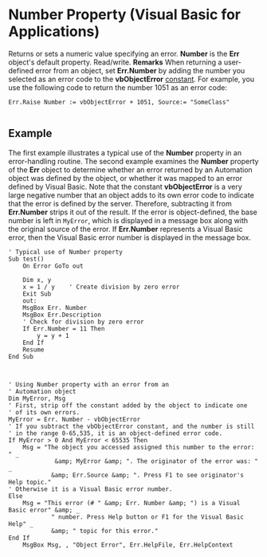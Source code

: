 
# Number Property (Visual Basic for Applications)



Returns or sets a numeric value specifying an error.  **Number** is the **Err** object's default property. Read/write.
 **Remarks**
When returning a user-defined error from an object, set  **Err.Number** by adding the number you selected as an error code to the **vbObjectError** [constant](b8bdf64f-5920-1ae9-16d0-b26d09524a30.md). For example, you use the following code to return the number 1051 as an error code:



```
Err.Raise Number := vbObjectError + 1051, Source:= "SomeClass"


```


## Example

The first example illustrates a typical use of the  **Number** property in an error-handling routine. The second example examines the **Number** property of the **Err** object to determine whether an error returned by an Automation object was defined by the object, or whether it was mapped to an error defined by Visual Basic. Note that the constant **vbObjectError** is a very large negative number that an object adds to its own error code to indicate that the error is defined by the server. Therefore, subtracting it from **Err.Number** strips it out of the result. If the error is object-defined, the base number is left in `MyError`, which is displayed in a message box along with the original source of the error. If  **Err.Number** represents a Visual Basic error, then the Visual Basic error number is displayed in the message box.


```
' Typical use of Number property
Sub test()
    On Error GoTo out
    
    Dim x, y
    x = 1 / y    ' Create division by zero error
    Exit Sub
    out:
    MsgBox Err. Number
    MsgBox Err.Description
    ' Check for division by zero error
    If Err.Number = 11 Then
        y = y + 1
    End If
    Resume
End Sub



' Using Number property with an error from an 
' Automation object
Dim MyError, Msg
' First, strip off the constant added by the object to indicate one
' of its own errors.
MyError = Err. Number - vbObjectError
' If you subtract the vbObjectError constant, and the number is still 
' in the range 0-65,535, it is an object-defined error code.
If MyError > 0 And MyError < 65535 Then
    Msg = "The object you accessed assigned this number to the error: " _
             &amp; MyError &amp; ". The originator of the error was: " _
            &amp; Err.Source &amp; ". Press F1 to see originator's Help topic."
' Otherwise it is a Visual Basic error number.
Else
    Msg = "This error (# " &amp; Err. Number &amp; ") is a Visual Basic error" &amp; _
            " number. Press Help button or F1 for the Visual Basic Help" _
            &amp; " topic for this error."
End If
    MsgBox Msg, , "Object Error", Err.HelpFile, Err.HelpContext

```

